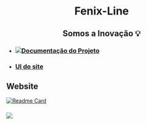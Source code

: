 <h1 align=center> Fenix-Line</h1>

<h2 align=center> Somos a Inovação 💡 </h2>

- ### [![Documentação do Projeto](https://drive.google.com/file/d/1jQSNwgn_RywSfErUQI98dllFn94yZamb/preview?width=640&height=480?allow=autoplay)](https://docs.google.com/document/d/1RwpncYXB1tU8THLkagYiqO1Zj70dbSMnq2LRSuVK-MY/edit) 

- ### [UI do site](https://gamma.app/public/FLDEVSChatbots-e-Desenvolvimento-Web-0onj1htt4qg2dip)
<div> 

## Website
[![Readme Card](https://github-readme-stats.vercel.app/api/pin/?username=Fenix-Line&repo=website-FL&theme=transparent&show_owner=true)](https://github.com/Fenix-Line/website-FL#readme)
 
  <h3><a href="https://www.instagram.com/_fenix_line_/" target="_blank"><img src="https://img.shields.io/badge/-Instagram-%23E4405F?style=for-the-badge&logo=instagram&logoColor=white" target="_blank"></a> </h3
    </div>
    
